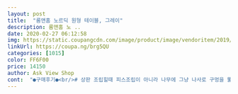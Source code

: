 ```yaml
---
layout: post 
title:  "룸앤홈 노르딕 원형 테이블, 그레이" 
description: 룸앤홈 노 ..
date: 2020-02-27 06:12:58 
img: https://static.coupangcdn.com/image/product/image/vendoritem/2019/04/04/3128409291/84055888-c7fa-4beb-aaa6-492c1c7de188.jpg 
linkUrl: https://coupa.ng/brg5QU 
categories: [1015] 
color: FF6F00 
price: 14150 
author: Ask View Shop 
cont:  "●구매후기●<br/># 상판 조립힐때 피스조립이 아니라 나무에 그냥 나사로 구멍을 뚫어 고정하는 방식입니다 저는 나사가 나무에 박히지 않고 헛돌아가서 구멍을 총 여섯번 뚫어버렸습니다 이런 방식은 마음에 들지 않습니다 나무부스러기가 바닥에 많이 떨어지고 뭔가 새 물건이 상해버린 기분이었습니다 결국 상판 조립은 나사 하나가 끝까지 들어가지 않습니다 조금 덜그덕 거리지만 그냥 사용합니다<br/># 색상이 밝고 깨끗한 아이보리입니다.<br/> 마음에 듭니다<br/># 저는 이 탁자를 재구매 하지 않을 겁니다<br/>#마감은 중간 정도 될거같습니다 철제 다리부분에 나사구멍이나 다리와 바닥이 닿는 부분의 마감은 좀 아쉽지만 철제 자체나 상판 나무는 긁히거나 벗겨진곳  없이 깔끔합니다<br/>#안락의자 옆에 찻잔이나 시계같은 소지품을 두려고 샀습니다<br/>* 추가<br/> - 하루 지나고 보니, 덜그덕 거리는건 제 조립 문제였습니다 완성사진을 추가 했는데요, 상판을 받치고 있는 철제 구조에 앞뒤가 있었는데 제가 그걸 몰랐습니다 이젠 흔들거리지 않습니다.<br/>.<br/> 으으 나무가루들.<br/>.<br/> 고치고 나니 맘이 좀 풀려서 별 하나 추가했습니다 ~ 안락의자에 앉아 다리올리고 쉬니 참 좋네요 ㅎㅎ<br/>*구매동기*<br/>*사용후기*<br/>*설명서에도 나와있는 조립tip을 하나 드리자면, 테이블과<br/>*조립법*<br/>✅ 요점정리<br/>✅ 제품조립과정<br/>✅ 포장상태<br/>가격이 착한데 고가의 테이블처럼의 퀄리티를 원하는건<br/>간단하게 라면끓여먹을때나, 간식같은거 먹을때도<br/>같이 딸려온 설명서를 보면서 조립을 하면 되는데<br/>고민한 이유는 아무래도 저렴한 가격이라 퀄리티가 많이<br/>공간이 작아서 그런지 예상보다 탁자가 큽니다 소형탁자라고 하기엔<br/>괜찮을거같아 씁니다 이걸 보시는 분들은 테이블 조립하실때<br/>구매했는데요!<br/>그리고 드릴을 다 마치고 보니 테이블에 살짝 기스가 났어요<br/>근데 혼자 자취하는 사람이나 힘없는 여성분들은 좀<br/>기스 주의하면서 조립하세요 ㅠㅠㅠ<br/>너무 이쁘고 테이블이 넓어서 빔프로젝트를 둘 생각으로<br/>넓은 이 테이블을 샀어요!!!<br/>다리를 합체하실때 나사를 꽉 조이지마시고, 살짝 널널하게 조인후 3개의 나사를 모두 박았을때에 똑바로 세워놓고<br/>떨어지지않을까싶어 고민이됐네요~ 딱 저렴한 가격만큼의<br/>마지막에 테이블과 철 연결 할때 꼭 드릴이 필요하더라구요<br/>맞춰가시며 꽉조이시면 아래 붕뜨는현상없이 조립하실수<br/>몇개 보여 걱정을 했는데요~ 상품받아보니 그런걱정이<br/>몸의힘으로 꽉 눌러 움직이지않게 고정시킨뒤 나사를 끼워 힘을줘 돌리니 잘들어가요 ㅋㅋㅋ개인적인 생각이지만,<br/>무엇보다 테이블위에 캔들이나 향초같은것만 올려둬도<br/>받자마자 테이블 색깔 보고 반했어요 색깔 지림.<br/>.<br/> 아이보리 조와.<br/>.<br/><br/>버거울 수도 있을거같다는 생각을했어요<br/>볼때마다 사길 잘했다는 생각이 드는 상품 ㅋㅋㅋ<br/>사실 후기보니까 남이쓰다가 반품한걸 보내준것같다,<br/>사이즈도 괜찮구 가격도 너무 착하길래 좀 고민하다 바로<br/>색깔이 이쁨/ 조립과정에서 드릴필요/ 조립과정에서 기스 주의<br/>손드라이버로 충~분히 할수있어요! 원형판위에 다리를 놓고<br/>아는것이니 더 고민말고 구매!!ㅎㅎㅎ<br/>아주 싹사라질정도로 기스,흠집하나없이 왔어요~!<br/>오염이 있다,기스가 엄청나다 등등 안좋은 후기들이<br/>올려둘때가없는 불편함때문에 하나 사야겠다싶어 원탁테이블 보던중에 제가 좋아하는 대리석 디자인에 테이블이<br/>욕심이아닐까라는 생각이 드네요 ㅋㅋㅋ<br/>원목에 대리석 시트지를 붙인거라던데 그렇게안보여요 ㅋㅋ<br/>이가격에 이정도퀄리티면 아주아주 훌륭하다는 생각!!<br/>이라면 사시길 ㅎㅎ<br/>이테이블 두개중에 뭐살지 고민하던중 이 테이블의 색깔이<br/>인테리어 효과가 아주그냥 톡톡!!ㅋㅋㅋ<br/>일단 포장은 딱 깔끔하게 왔었고 어디 하나 기스 난곳없이 왔었어요<br/>있어요! 저도 그렇게 했더니 붕뜨거나 흔들리는현상없이<br/>저는 다행히 집에 드릴이 있어서 쉽게 할수있었어요<br/>저는 미니전동드릴이있어 테이블과 다리조립만 그걸로  했어요~!<br/>저렴한 퀄리티일까싶어서요~! 그렇지만 실물로봐야<br/>전동드릴 있으신분들은 전동드릴로 하시고 전동드릴이 없으신 분들은 손드라이버로 충분히 하실수있어요 ㅋㅋ<br/>정~~말 잘산것같습니다!!!^^ 친구 선물로 사줄까봐요~!<br/>제품은 조립형으로 조립설명서도 같이 들어있어서 조았어용<br/>조금이지만 내 아이보리가 ㅠㅠ 내아이보리에 기스라니!!!!!!!!<br/>조립 사용설명서가 함께 들어있기는하나, 그걸 보지않아도될정도로 조립법은 아주 간단해요!ㅋㅋ다리를 먼저 조립할때는 함께보내주신 미니드라이버로 구멍에 끼워넣어돌려주니 수월하게 조립이됐구, 테이블과 다리를 조립할때는 전동드릴이 있으면 편할것같다는 생각이 들긴했지만,<br/>조립이 아주 잘됐어요~^^<br/>지름이 50cm라고 쓰여진걸 봤는데, 정확하게 재볼걸 그랬네요... <br/><br/>침대옆 간이테이블로 사용하기 아주 좋아요!<br/>침대옆 협탁이 필요해서 알아보던중에 나무협탁과<br/>테이블이 가벼워 이동하기도 좋고 간편해서 좋아요~!<br/>테이블이 협탁용으로 쓸거면 넓은편 이라서 물건을 많이 두는 사람<br/>하지만 기스가 많이 나지는 않아 뒷면애 숨겨서 물건 놓으면<br/>하지만 소형탁자치고 넉넉한사이즈 덕에 간단한 식사나 간식도 드실분이라면, 간편한 조립과 좋은 가격을 볼때 구입을 고려해 보시는 것도 나쁘지 않다고 생각합니다<br/>핸드폰,에어컨,TV 각종리모콘들,커피마실때 커피잔을<br/>" 
---
```

